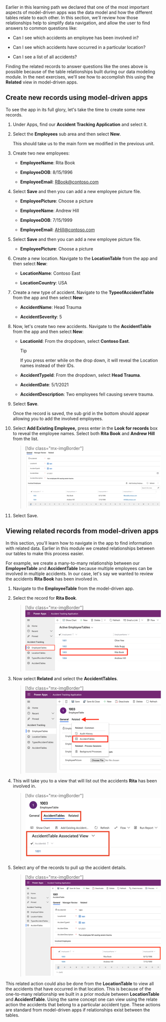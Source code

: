 Earlier in this learning path we declared that one of the most important aspects of model-driven apps was the data model and how the different tables relate to each other. In this section, we'll review how those relationships help to simplify data navigation, and allow the user to find answers to common questions like:

- Can I see which accidents an employee has been involved in?

- Can I see which accidents have occurred in a particular location?

- Can I see a list of all accidents?

Finding the related records to answer questions like the ones above is possible because of the table relationships built during our data modeling module. In the next exercises, we'll see how to accomplish this using the **Related** view in model-driven apps.

## Create new records using model-driven apps

To see the app in its full glory, let's take the time to create some new records.

1. Under Apps, find our **Accident Tracking Application** and select it.

1. Select the **Employees** sub area and then select **New**.

   This should take us to the main form we modified in the previous unit.

1. Create two new employees:

    - **EmployeeName**: Rita Book

    - **EmployeeDOB**: 8/15/1996

    - **EmployeeEmail**: RBook@contoso.com

1. Select **Save** and then you can add a new employee picture file.

    - **EmployeePicture**: Choose a picture

    - **EmployeeName**: Andrew Hill

    - **EmployeeDOB**: 7/15/1999

    - **EmployeeEmail**: AHill@contoso.com

1. Select **Save** and then you can add a new employee picture file.

    - **EmployeePicture**: Choose a picture

1. Create a new location. Navigate to the **LocationTable** from the app and then select **New**:

    - **LocationName**: Contoso East

    - **LocationCountry**: USA

1. Create a new type of accident. Navigate to the **TypeofAccidentTable** from the app and then select **New**:

    - **AccidentName**: Head Trauma

    - **AccidentSeverity**: 5

1. Now, let's create two new accidents. Navigate to the **AccidentTable** from the app and then select **New**:

    - **LocationId**: From the dropdown, select **Contoso East**.

        > [!Tip]
        > If you press enter while on the drop down, it will reveal the Location names instead of their IDs.

    - **AccidentTypeId**: From the dropdown, select **Head Trauma**.

    - **AccidentDate**: 5/1/2021

    - **AccidentDescription**: Two employees fell causing severe trauma.

1. Select **Save**.

    Once the record is saved, the sub grid in the bottom should appear allowing you to add the involved employees.

1. Select **Add Existing Employee,** press enter in the **Look for records** box to reveal the employee names. Select both **Rita Book** and **Andrew Hill** from the list.

    > [!div class="mx-imgBorder"]
    > [![Screenshot of the Involved Employees grid with Rita and Andrew added.](../media/employees.png)](../media/employees.png#lightbox)

1. Select Save.

## Viewing related records from model-driven apps

In this section, you'll learn how to navigate in the app to find information with related data. Earlier in this module we created relationships between our tables to make this process easier.

For example, we create a many-to-many relationship between our **EmployeeTable** and **AccidentTable** because multiple employees can be involved in multiple accidents. In our case, let's say we wanted to review the accidents **Rita Book** has been involved in.

1. Navigate to the **EmployeeTable** from the model-driven app.

1. Select the record for **Rita Book**.

    > [!div class="mx-imgBorder"]
    > [![Screenshot of the Power Apps Accident Tracking Application with EmployeeTables open and Rita Book highlighted.](../media/rita.png)](../media/rita.png#lightbox)

1. Now select **Related** and select the **AccidentTables**.

    > [!div class="mx-imgBorder"]
    > [![Screenshot of the employee General tab with an arrow to the Related dropdown and AccidentTables highlighted.](../media/related.png)](../media/related.png#lightbox)

1. This will take you to a view that will list out the accidents **Rita** has been involved in.

    > [!div class="mx-imgBorder"]
    > [![Screenshot of AccidentTable Associated View.](../media/accidents.png)](../media/accidents.png#lightbox)

1. Select any of the records to pull up the accident details.

    > [!div class="mx-imgBorder"]
    > [![Screenshot of Power Apps Accident Table with list of involved employees highlighted.](../media/details.png)](../media/details.png#lightbox)

This related action could also be done from the **LocationTable** to view all the accidents that have occurred in that location. This is because of the one-to-many relationship we built in a prior module between **LocationTable** and **AccidentTable**. Using the same concept one can view using the relate action the accidents that belong to a particular accident type. These actions are standard from model-driven apps if relationships exist between the tables.
